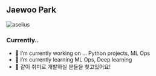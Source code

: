 ## Jaewoo Park

<img src="https://komarev.com/ghpvc/?username=aselius&label=drop%20bys&color=a078ad&style=plastic" alt="aselius" />

### Currently..

- 🔭 I’m currently working on ... Python projects, ML Ops
- 🌱 I’m currently learning ML Ops, Deep learning
- 👯 같이 취미로 개발하실 분들을 찾고있어요!

<!--
**aselius/aselius** is a ✨ _special_ ✨ repository because its `README.md` (this file) appears on your GitHub profile.

Here are some ideas to get you started:

- 🔭 I’m currently working on ...
- 🌱 I’m currently learning ...
- 👯 I’m looking to collaborate on ...
- 🤔 I’m looking for help with ...
- 💬 Ask me about ...
- 📫 How to reach me: ...
- 😄 Pronouns: ...
- ⚡ Fun fact: ...
-->
